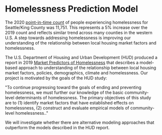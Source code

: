 # Homelessness Prediction Model
The 2020 [point-in-time count](https://www.kingcounty.gov/elected/executive/constantine/news/release/2020/July/01-homeless-count.aspx) of people experiencing homelessness for Seattle/King County was 11,751. This represents a 5% increase over the 2019 count and reflects similar trend across many counties in the western U.S. A step towards addressing homelessness is improving our understanding of the relationship between local housing market factors and homelessness. 

The U.S. Department of Housing and Urban Development (HUD) produced a report in 2019 [Market Predictors of Homelessness](https://www.huduser.gov/portal/sites/default/files/pdf/Market-Predictors-of-Homelessness.pdf) that describes a model-based approach to understanding of the relationship between local housing market factors, policies, demographics, climate and homelessness. Our project is motivated by the goals of the HUD study:

"To continue progressing toward the goals of ending and preventing homelessness, we must further our knowledge of the basic community-level determinants of homelessness. The primary objectives of this study are to (1) identify market factors that have established effects on homelessness, (2) construct and evaluate empirical models of community-level homelessness.."

We will investigate whether there are alternative modeling approaches that outperform the models described in the HUD report.
